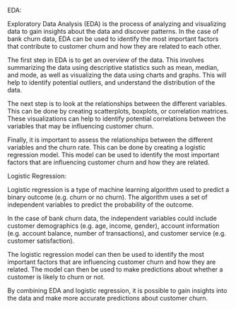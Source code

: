 EDA:

Exploratory Data Analysis (EDA) is the process of analyzing and visualizing data to gain insights about the data and discover patterns. In the case of bank churn data, EDA can be used to identify the most important factors that contribute to customer churn and how they are related to each other.

The first step in EDA is to get an overview of the data. This involves summarizing the data using descriptive statistics such as mean, median, and mode, as well as visualizing the data using charts and graphs. This will help to identify potential outliers, and understand the distribution of the data.

The next step is to look at the relationships between the different variables. This can be done by creating scatterplots, boxplots, or correlation matrices. These visualizations can help to identify potential correlations between the variables that may be influencing customer churn.

Finally, it is important to assess the relationships between the different variables and the churn rate. This can be done by creating a logistic regression model. This model can be used to identify the most important factors that are influencing customer churn and how they are related.

Logistic Regression:

Logistic regression is a type of machine learning algorithm used to predict a binary outcome (e.g. churn or no churn). The algorithm uses a set of independent variables to predict the probability of the outcome.

In the case of bank churn data, the independent variables could include customer demographics (e.g. age, income, gender), account information (e.g. account balance, number of transactions), and customer service (e.g. customer satisfaction).

The logistic regression model can then be used to identify the most important factors that are influencing customer churn and how they are related. The model can then be used to make predictions about whether a customer is likely to churn or not.

By combining EDA and logistic regression, it is possible to gain insights into the data and make more accurate predictions about customer churn.
